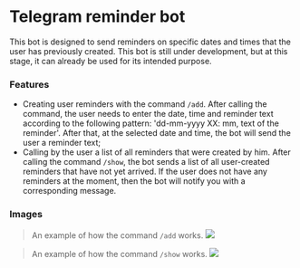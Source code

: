 # Telegram reminder bot
This bot is designed to send reminders on specific dates and times that the user has previously created. This bot is still under development, but at this stage, it can already be used for its intended purpose.

### Features

- Сreating user reminders with the command `/add`. After calling the command, the user needs to enter the date, time and reminder text according to the following pattern: 'dd-mm-yyyy XX: mm, text of the reminder'. 
After that, at the selected date and time, the bot will send the user a reminder text;
- Calling by the user a list of all reminders that were created by him. After calling the command `/show`, the bot sends a list of all user-created reminders that have not yet arrived. If the user does not have any reminders at the moment, then the bot will notify you with a corresponding message.

### Images

>An example of how the command `/add` works.
![](https://sun9-34.userapi.com/c858328/v858328314/d1480/zazNY6P6WHk.jpg)

>An example of how the command `/show` works.
![](https://sun9-51.userapi.com/c858328/v858328314/d1479/V-8a1C9X8mo.jpg)

